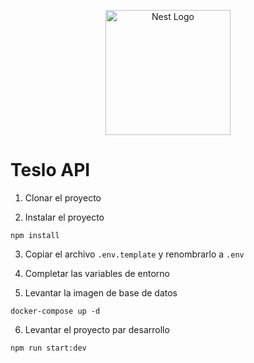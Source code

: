 <p align="center">
  <a href="http://nestjs.com/" target="blank"><img src="https://nestjs.com/img/logo-small.svg" width="200" alt="Nest Logo" /></a>
</p>

# Teslo API

1. Clonar el proyecto

2. Instalar el proyecto
```
npm install
```

3. Copiar el archivo ```.env.template``` y renombrarlo a ```.env```

4. Completar las variables de entorno

5. Levantar la imagen de base de datos
```
docker-compose up -d
```

6. Levantar el proyecto par desarrollo
```
npm run start:dev
```

